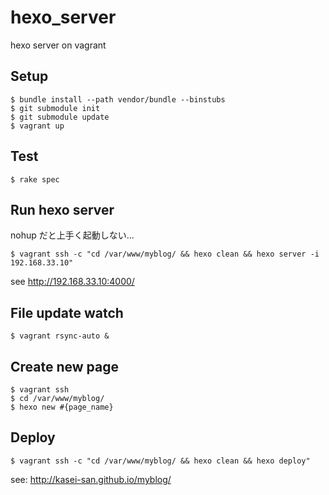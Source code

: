 # hexo_server
hexo server on vagrant

## Setup

```sh-session
$ bundle install --path vendor/bundle --binstubs
$ git submodule init
$ git submodule update
$ vagrant up
```

## Test

```sh-session
$ rake spec
```

## Run hexo server

nohup だと上手く起動しない...
```sh-session
$ vagrant ssh -c "cd /var/www/myblog/ && hexo clean && hexo server -i 192.168.33.10"
```

see http://192.168.33.10:4000/

## File update watch

```sh-sessio
$ vagrant rsync-auto &
```

## Create new page

```sh-session
$ vagrant ssh
$ cd /var/www/myblog/
$ hexo new #{page_name}
```

## Deploy

```sh-session
$ vagrant ssh -c "cd /var/www/myblog/ && hexo clean && hexo deploy"
```

see: http://kasei-san.github.io/myblog/

